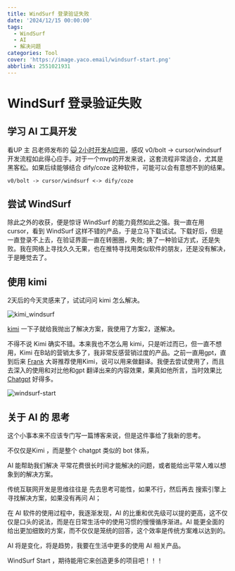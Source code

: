 ```yaml
---
title: WindSurf 登录验证失败
date: '2024/12/15 00:00:00'
tags:
  - WindSurf
  - AI
  - 解决问题
categories: Tool
cover: 'https://image.yaco.email/windsurf-start.png'
abbrlink: 2551021931
---
```


# WindSurf 登录验证失败

## 学习 AI 工具开发
看UP 主 吕老师发布的 [🙀 2小时开发AI应用](https://www.youtube.com/watch?v=w1Mo0NoiO7U)，感叹 v0/bolt -> cursor/windsurf 开发流程如此得心应手。对于一个mvp的开发来说，这套流程非常适合，尤其是黑客松。如果后续能够结合 dify/coze 这种软件，可能可以会有意想不到的结果。

``` 
v0/bolt -> cursor/windsurf <-> dify/coze 
```
## 尝试 WindSurf
除此之外的收获，便是惊讶 WindSurf 的能力竟然如此之强。我一直在用cursor，看到 WindSurf 这样不错的产品，于是立马下载试试。下载好后，但是一直登录不上去，在验证界面一直在转圈圈，失败; 换了一种验证方式，还是失败。我在网络上寻找久久无果，也在推特寻找用类似软件的朋友，还是没有解决，于是睡觉去了。

## 使用 kimi
2天后的今天灵感来了，试试问问 kimi 怎么解决。

![kimi_windsurf](https://image.yaco.email/kimi_windsurf.png)

[kimi](https://kimi.moonshot.cn/) 一下子就给我抛出了解决方案，我使用了方案2，遂解决。

不得不说 Kimi 确实不错。本来我也不怎么用 kimi，只是听过而已，但一直不想用，Kimi 在B站的营销太多了，我非常反感营销过度的产品。之前一直用gpt，直到后来 [Frank](https://x.com/AlongHudson) 大哥推荐使用Kimi，说可以用来做翻译。我便去尝试使用了，而且去深入的使用和对比他和gpt 翻译出来的内容效果，果真如他所言，当时效果比 [Chatgpt](https://chatgpt.com/) 好得多。

![windsurf-start](https://image.yaco.email/windsurf-start.png)

## 关于 AI 的 思考
这个小事本来不应该专门写一篇博客来说，但是这件事给了我新的思考。

不仅仅是Kimi ，而是整个 chatgpt 类似的 bot 体系，

AI 能帮助我们解决 平常花费很长时间才能解决的问题，或者能给出平常人难以想象到的解决方案。

传统互联网开发是思维往往是 先去思考可能性，如果不行，然后再去 搜索引擎上寻找解决方案，如果没有再问 AI；

在 AI 软件的使用过程中，我逐渐发现，AI 的比重和优先级可以提的更高，这不仅仅是口头的说法，而是在日常生活中的使用习惯的慢慢循序渐进。AI 能更全面的给出更加细致的方案，而不仅仅是笼统的回答，这个效率是传统方案难以达到的。

AI 将是变化，将是趋势，我要在生活中更多的使用 AI 相关产品。

WindSurf Start ，期待能用它来创造更多的项目吧！！！





